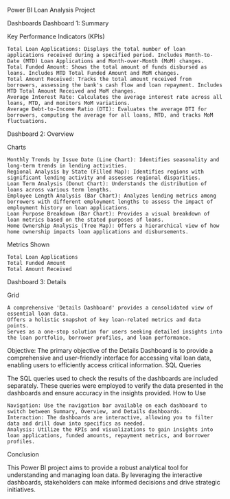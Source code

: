 
Power BI Loan Analysis Project


Dashboards
Dashboard 1: Summary

Key Performance Indicators (KPIs)

    Total Loan Applications: Displays the total number of loan applications received during a specified period. Includes Month-to-Date (MTD) Loan Applications and Month-over-Month (MoM) changes.
    Total Funded Amount: Shows the total amount of funds disbursed as loans. Includes MTD Total Funded Amount and MoM changes.
    Total Amount Received: Tracks the total amount received from borrowers, assessing the bank's cash flow and loan repayment. Includes MTD Total Amount Received and MoM changes.
    Average Interest Rate: Calculates the average interest rate across all loans, MTD, and monitors MoM variations.
    Average Debt-to-Income Ratio (DTI): Evaluates the average DTI for borrowers, computing the average for all loans, MTD, and tracks MoM fluctuations.

Dashboard 2: Overview

Charts

    Monthly Trends by Issue Date (Line Chart): Identifies seasonality and long-term trends in lending activities.
    Regional Analysis by State (Filled Map): Identifies regions with significant lending activity and assesses regional disparities.
    Loan Term Analysis (Donut Chart): Understands the distribution of loans across various term lengths.
    Employee Length Analysis (Bar Chart): Analyzes lending metrics among borrowers with different employment lengths to assess the impact of employment history on loan applications.
    Loan Purpose Breakdown (Bar Chart): Provides a visual breakdown of loan metrics based on the stated purposes of loans.
    Home Ownership Analysis (Tree Map): Offers a hierarchical view of how home ownership impacts loan applications and disbursements.

Metrics Shown

    Total Loan Applications
    Total Funded Amount
    Total Amount Received

Dashboard 3: Details

Grid

    A comprehensive 'Details Dashboard' provides a consolidated view of essential loan data.
    Offers a holistic snapshot of key loan-related metrics and data points.
    Serves as a one-stop solution for users seeking detailed insights into the loan portfolio, borrower profiles, and loan performance.

Objective: The primary objective of the Details Dashboard is to provide a comprehensive and user-friendly interface for accessing vital loan data, enabling users to efficiently access critical information.
SQL Queries

The SQL queries used to check the results of the dashboards are included separately. These queries were employed to verify the data presented in the dashboards and ensure accuracy in the insights provided.
How to Use

    Navigation: Use the navigation bar available on each dashboard to switch between Summary, Overview, and Details dashboards.
    Interaction: The dashboards are interactive, allowing you to filter data and drill down into specifics as needed.
    Analysis: Utilize the KPIs and visualizations to gain insights into loan applications, funded amounts, repayment metrics, and borrower profiles.

Conclusion

This Power BI project aims to provide a robust analytical tool for understanding and managing loan data. By leveraging the interactive dashboards, stakeholders can make informed decisions and drive strategic initiatives.

